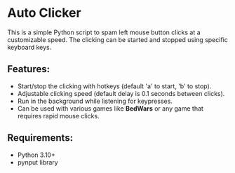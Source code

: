 # Auto Clicker

This is a simple Python script to spam left mouse button clicks at a customizable speed. The clicking can be started and stopped using specific keyboard keys.

## Features:
- Start/stop the clicking with hotkeys (default 'a' to start, 'b' to stop).
- Adjustable clicking speed (default delay is 0.1 seconds between clicks).
- Run in the background while listening for keypresses.
- Can be used with various games like **BedWars** or any game that requires rapid mouse clicks.

## Requirements:
- Python 3.10+
- pynput library

